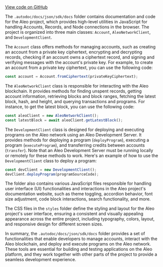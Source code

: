 [View code on GitHub](https://github.com/AleoHQ/aleo/.autodoc/docs/json/sdk/docs)

The `.autodoc/docs/json/sdk/docs` folder contains documentation and code for the Aleo project, which provides high-level utilities in JavaScript for handling Accounts, Records, and Node connections in the browser. The project is organized into three main classes: `Account`, `AleoNetworkClient`, and `DevelopmentClient`.

The `Account` class offers methods for managing accounts, such as creating an account from a private key ciphertext, encrypting and decrypting records, checking if an account owns a ciphertext record, and signing and verifying messages with the account's private key. For example, to create an account from a private key ciphertext, you can use the following code:

```javascript
const account = Account.fromCiphertext(privateKeyCiphertext);
```

The `AleoNetworkClient` class is responsible for interacting with the Aleo blockchain. It provides methods for finding unspent records, getting account information, retrieving blocks and block ranges, fetching the latest block, hash, and height, and querying transactions and programs. For instance, to get the latest block, you can use the following code:

```javascript
const aleoClient = new AleoNetworkClient();
const latestBlock = await aleoClient.getLatestBlock();
```

The `DevelopmentClient` class is designed for deploying and executing programs on the Aleo network using an Aleo Development Server. It provides methods for deploying a program (`deployProgram`), executing a program (`executeProgram`), and transferring credits between accounts (`transfer`). Note that an Aleo Development Server must be running locally or remotely for these methods to work. Here's an example of how to use the `DevelopmentClient` class to deploy a program:

```javascript
const devClient = new DevelopmentClient();
devClient.deployProgram(programSourceCode);
```

The folder also contains various JavaScript files responsible for handling user interface (UI) functionalities and interactions in the Aleo project's documentation website, such as theme toggling, accordion behavior, font size adjustment, code block interactions, search functionality, and more.

The CSS files in the `styles` folder define the styling and layout for the Aleo project's user interface, ensuring a consistent and visually appealing appearance across the entire project, including typography, colors, layout, and responsive design for different screen sizes.

In summary, the `.autodoc/docs/json/sdk/docs` folder provides a set of functionalities that enable developers to manage accounts, interact with the Aleo blockchain, and deploy and execute programs on the Aleo network. These tools are essential for building and testing applications on the Aleo platform, and they work together with other parts of the project to provide a seamless development experience.
